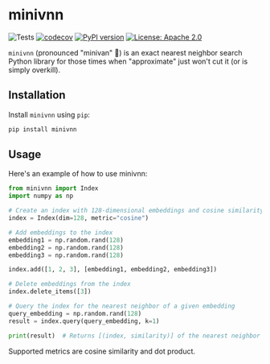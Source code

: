 # minivnn

![Tests](https://github.com/aismlv/minivnn/actions/workflows/test_and_lint.yml/badge.svg)
[![codecov](https://codecov.io/gh/aismlv/minivnn/branch/main/graph/badge.svg?token=5J503UR8O7)](https://codecov.io/gh/aismlv/minivnn)
[![PyPI version](https://badge.fury.io/py/minivnn.svg)](https://pypi.org/project/minivnn/)
[![License: Apache 2.0](https://img.shields.io/badge/License-Apache%202.0-blue.svg)](https://opensource.org/licenses/Apache-2.0)

`minivnn` (pronounced "minivan" 🚐) is an exact nearest neighbor search Python library for those times when "approximate" just won't cut it (or is simply overkill).

## Installation

Install `minivnn` using `pip`:

```bash
pip install minivnn
```

## Usage
Here's an example of how to use minivnn:

```python
from minivnn import Index
import numpy as np

# Create an index with 128-dimensional embeddings and cosine similarity metric
index = Index(dim=128, metric="cosine")

# Add embeddings to the index
embedding1 = np.random.rand(128)
embedding2 = np.random.rand(128)
embedding3 = np.random.rand(128)

index.add([1, 2, 3], [embedding1, embedding2, embedding3])

# Delete embeddings from the index
index.delete_items([3])

# Query the index for the nearest neighbor of a given embedding
query_embedding = np.random.rand(128)
result = index.query(query_embedding, k=1)

print(result)  # Returns [(index, similarity)] of the nearest neighbor
```

Supported metrics are cosine similarity and dot product.
